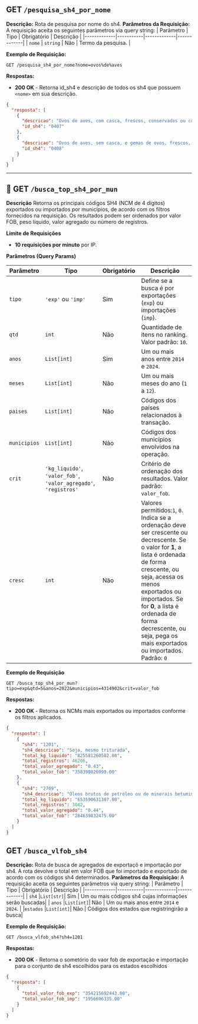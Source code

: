 
## GET `/pesquisa_sh4_por_nome`
**Descrição:**
Rota de pesquisa por nome do sh4. 
**Parâmetros da Requisição:**
A requisição aceita os seguintes parâmetros via query string:
| Parâmetro   | Tipo       | Obrigatório | Descrição |
|-------------|-----------|-------------|-------------|
| `nome`      | `string`  | Não         | Termo da pesquisa. |

**Exemplo de Requisição:**
```
GET /pesquisa_sh4_por_nome?nome=ovos%de%aves
```
**Respostas:**
- **200 OK** - Retorna id_sh4 e descrição de todos os sh4 que possuem `<nome>` em sua descrição.
```json
{
  "resposta": [
    {
      "descricao": "Ovos de aves, com casca, frescos, conservados ou cozidos",
      "id_sh4": "0407"
    },
    {
      "descricao": "Ovos de aves, sem casca, e gemas de ovos, frescos, secos, cozidos em água ou vapor, moldados, congelados ou conservados de outro modo, mesmo adicionados de açúcar ou de outros edulcorantes",
      "id_sh4": "0408"
    }
  ]
}
```
---

## 📍 GET `/busca_top_sh4_por_mun`

**Descrição**
Retorna os principais códigos SH4 (NCM de 4 dígitos) exportados ou importados por municípios, de acordo com os filtros fornecidos na requisição. Os resultados podem ser ordenados por valor FOB, peso líquido, valor agregado ou número de registros.


**Limite de Requisições**
- **10 requisições por minuto** por IP.


**Parâmetros (Query Params)**

| Parâmetro     | Tipo                   | Obrigatório | Descrição |
|---------------|------------------------|-------------|-----------|
| `tipo`        | `'exp'` ou `'imp'`     | Sim         | Define se a busca é por exportações (`exp`) ou importações (`imp`). |
| `qtd`         | `int`                  |    Não      | Quantidade de itens no ranking. Valor padrão: `10`. |
| `anos`        | `List[int]`            | Sim         | Um ou mais anos entre `2014` e `2024`. |
| `meses`       | `List[int]`            |    Não      | Um ou mais meses do ano (`1` a `12`). |
| `paises`      | `List[int]`            |    Não      | Códigos dos países relacionados à transação. |
| `municipios`  | `List[int]`            |    Não      | Códigos dos municípios envolvidos na operação. |
| `crit`        | `'kg_liquido'`, `'valor_fob'`, `'valor_agregado'`, `'registros'` |    Não | Critério de ordenação dos resultados. Valor padrão: `valor_fob`. |
| `cresc`      | `int`  | Não         | Valores permitidos:`1`, `0`. Indica se a ordenação deve ser crescente ou decrescente. Se o valor for **1**, a lista é ordenada de forma crescente, ou seja, acessa os menos exportados ou importados. Se for **0**, a lista é ordenada de forma decrescente, ou seja, pega os mais exportados ou importados. Padrão: `0`  |


**Exemplo de Requisição**
```
GET /busca_top_sh4_por_mun?tipo=exp&qtd=5&anos=2022&municipios=4314902&crit=valor_fob
```

**Respostas:**

- **200 OK** - Retorna os NCMs mais exportados ou importados conforme os filtros aplicados.
```json
{
  "resposta": [
    {
      "sh4": "1201",
      "sh4_descricao": "Soja, mesmo triturada",
      "total_kg_liquido": "825581260502.00",
      "total_registros": 46206,
      "total_valor_agregado": "0.43",
      "total_valor_fob": "358398026999.00"
    },
    {
      "sh4": "2709",
      "sh4_descricao": "Óleos brutos de petróleo ou de minerais betuminosos",
      "total_kg_liquido": "653590631307.00",
      "total_registros": 3042,
      "total_valor_agregado": "0.44",
      "total_valor_fob": "284639832475.00"
    }
  ]
}
```


## GET `/busca_vlfob_sh4`
**Descrição:**
Rota de busca de agregados de exportaçõ e importação por sh4. A rota devolve o total em valor FOB que foi importado e exportado de acordo com os códigos sh4 determinados. 
**Parâmetros da Requisição:**
A requisição aceita os seguintes parâmetros via query string:
| Parâmetro   | Tipo       | Obrigatório | Descrição |
|-------------|-----------|-------------|-------------|
| `sh4`       |`List[str]`| Sim         | Um ou mais códigos sh4 cujas informações serão buscadas|
| `anos`      |`List[int]`| Não         | Um ou mais anos entre `2014` e `2024`. |
|`estados`    |`List[int]`| Não         | Códigos dos estados que registringirão a busca|

**Exemplo de Requisição:**
```
GET /busca_vlfob_sh4?sh4=1201
```
**Respostas:**
- **200 OK** - Retorna o sometório do vaor fob de exportação e importação para o conjunto de sh4 escolhidos para os estados escolhidos
```json
{
  "resposta": [
    {
      "total_valor_fob_exp": "354215692443.00",
      "total_valor_fob_imp": "1956696335.00"
    }
  ]
}
```